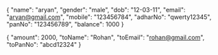 {
    "name": "aryan",
    "gender": "male",
    "dob": "12-03-11",
    "email": "aryan@gmail.com",
    "mobile": "123456784",
    "adharNo": "qwerty12345",
    "panNo": "123456789",
    "balance": 1000
}


{
  "amount": 2000,
  "toName": "Rohan",
  "toEmail": "rohan@gmail.com",
  "toPanNo": "abcd12324"
}